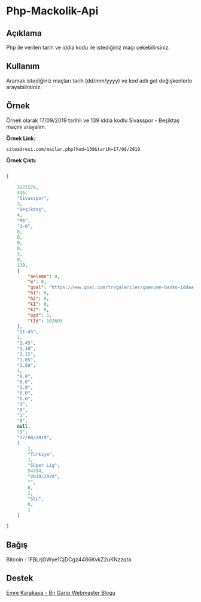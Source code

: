 # Php-Mackolik-Api
## Açıklama

Php ile verilen tarih ve iddia kodu ile istediğiniz maçı çekebilirsiniz.

## Kullanım

Aramak istediğiniz maçları tarih (dd/mm/yyyy) ve kod adlı get değişkenlerle arayabilirsiniz.

## Örnek

Örnek olarak 17/09/2019 tarihli ve 139 iddia kodlu Sivasspor - Beşiktaş maçını arayalım.

**Örnek Link:** 

    siteadresi.com/maclar.php?kod=139&tarih=17/08/2019

**Örnek Çıktı:**
```json

[

    3272578,
    446,
    "Sivasspor",
    3,
    "Beşiktaş",
    4,
    "MS",
    "1-0",
    0,
    0,
    0,
    0,
    3,
    0,
    139,
    {
        "aeleme": 0,
        "e": 0,
        "goal": "https://www.goal.com/tr/galeriler/guenuen-banko-iddaa-kuponlari-bahis-kuponlari-banko-maclar/1/559o1i5wyikc1jj1av5ee4yvq",
        "h1": 0,
        "h2": 0,
        "k1": 0,
        "k2": 0,
        "ogd": 1,
        "tId": 102605
    },
    "21:45",
    1,
    "2.45",
    "3.10",
    "2.15",
    "1.85",
    "1.50",
    1,
    "0.0",
    "0.0",
    "1.0",
    "0.0",
    "0.0",
    "3",
    "0",
    "1",
    "0",
    null,
    "3",
    "17/08/2019",
    [
        1,
        "Türkiye",
        1,
        "Süper Lig",
        54794,
        "2019/2020",
        "",
        0,
        1,
        "SSL",
        0,
        1
    ]

]

```

## Bağış

Bitcoin : 1FBLrjGWye1CjDCgz4486KvkZ2uKNzzqta

## Destek

[Emre Karakaya - Bir Garip Webmaster Blogu](https://www.emrekarakaya.com.tr/ "Emre Karakaya - Bir Garip Webmaster Blogu")
